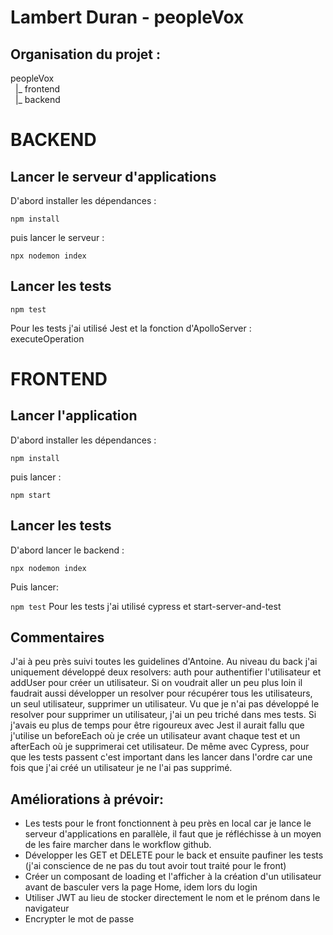 # Lambert Duran - peopleVox

## Organisation du projet :  
peopleVox  
  &nbsp;  |_ frontend  
  &nbsp;  |_ backend  

# BACKEND
##  Lancer le serveur d'applications  
D'abord installer les dépendances :  

 ```npm install```  
 
 puis lancer le serveur :  
 
  ```npx nodemon index```
  
 ## Lancer les tests  
  ```npm test```  
  
  Pour les tests j'ai utilisé Jest et la fonction d'ApolloServer : executeOperation  

  # FRONTEND  

  ## Lancer l'application
  D'abord installer les dépendances :  
  
 ```npm install```  
 
 puis lancer :  
 
  ```npm start```

  ## Lancer les tests 

   D'abord lancer le backend :  
   
   ```npx nodemon index```
   
   Puis lancer:  
   
   ```npm test``` 
   Pour les tests j'ai utilisé cypress et start-server-and-test

   ## Commentaires

   J'ai à peu près suivi toutes les guidelines d'Antoine. Au niveau du back j'ai uniquement développé deux resolvers: auth pour authentifier l'utilisateur et addUser pour créer un utilisateur. Si on voudrait aller un peu plus loin il faudrait aussi développer
   un resolver pour récupérer tous les utilisateurs, un seul utilisateur, supprimer un utilisateur. Vu que je n'ai pas développé le resolver pour supprimer un utilisateur, j'ai un peu triché dans mes tests. Si j'avais eu plus de temps pour être rigoureux avec Jest il aurait fallu que j'utilise un beforeEach où je crée un utilisateur avant chaque test et un afterEach où je supprimerai cet utilisateur. De même avec Cypress, pour que les tests passent c'est important dans les lancer dans l'ordre car une fois que j'ai créé un utilisateur je ne l'ai pas supprimé.

   ## Améliorations à prévoir:

   - Les tests pour le front fonctionnent à peu près en local car je lance le serveur d'applications en parallèle, il faut que je réfléchisse à un moyen de les faire marcher dans le workflow github.
   - Développer les GET et DELETE pour le back et ensuite paufiner les tests (j'ai conscience de ne pas du tout avoir tout traité pour le front)
   - Créer un composant de loading et l'afficher à la création d'un utilisateur avant de basculer vers la page Home, idem lors du login
   - Utiliser JWT au lieu de stocker directement le nom et le prénom dans le navigateur
   - Encrypter le mot de passe

